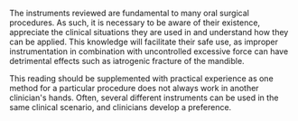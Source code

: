 The instruments reviewed are fundamental to many oral surgical procedures. As such, it is necessary to be aware of their existence, appreciate the clinical situations they are used in and understand how they can be applied. This knowledge will facilitate their safe use, as improper instrumentation in combination with uncontrolled excessive force can have detrimental effects such as iatrogenic fracture of the mandible.

This reading should be supplemented with practical experience as one method for a particular procedure does not always work in another clinician's hands. Often, several different instruments can be used in the same clinical scenario, and clinicians develop a preference.